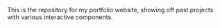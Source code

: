 This is the repository for my portfolio website, showing off past projects with various interactive components.
